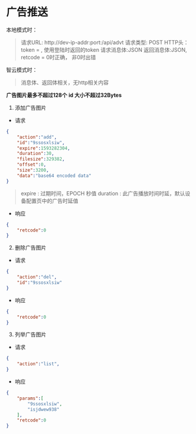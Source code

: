 # 广告推送

本地模式时：
>请求URL: http://dev-ip-addr:port:/api/advt
>请求类型: POST
>HTTP头：token = , 使用登陆时返回的token
>请求消息体:JSON
>返回消息体:JSON, retcode = 0时正确， 非0时出错

智云模式时：
>消息体、返回体相关，无http相关内容

**广告图片最多不超过128个**
**id 大小不超过32Bytes**

1. 添加广告图片

- 请求

```json
{
    "action":"add",
    "id":"9ssosxlsiw",
    "expire":1593282304,
    "duration":30,
    "filesize":329382,
    "offset":0,
    "size":3200,
    "data":"base64 encoded data"
}
```

>expire : 过期时间，EPOCH 秒值
>duration : 此广告播放时间时延，默认设备配置页中的广告时延值

- 响应

```json
{
    "retcode":0
}
```

2. 删除广告图片

- 请求

```json
{
    "action":"del",
    "id":"9ssosxlsiw"
}
```

- 响应

```json
{
    "retcode":0
}
```

3. 列举广告图片

- 请求

```json
{
    "action":"list",
}
```

- 响应

```json
{
    "params":[
        "9ssosxlsiw",
        "isjdwew938"
    ],
    "retcode":0
}
```
